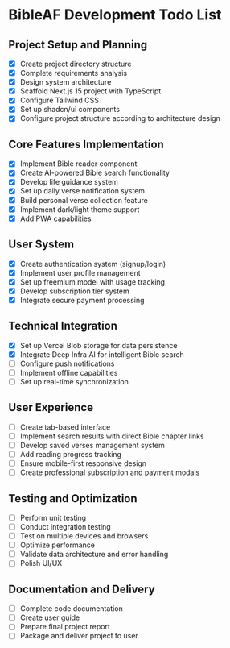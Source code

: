 # BibleAF Development Todo List

## Project Setup and Planning
- [x] Create project directory structure
- [x] Complete requirements analysis
- [x] Design system architecture
- [x] Scaffold Next.js 15 project with TypeScript
- [x] Configure Tailwind CSS
- [x] Set up shadcn/ui components
- [x] Configure project structure according to architecture design

## Core Features Implementation
- [x] Implement Bible reader component
- [x] Create AI-powered Bible search functionality
- [x] Develop life guidance system
- [x] Set up daily verse notification system
- [x] Build personal verse collection feature
- [x] Implement dark/light theme support
- [x] Add PWA capabilities

## User System
- [x] Create authentication system (signup/login)
- [x] Implement user profile management
- [x] Set up freemium model with usage tracking
- [x] Develop subscription tier system
- [x] Integrate secure payment processing

## Technical Integration
- [x] Set up Vercel Blob storage for data persistence
- [x] Integrate Deep Infra AI for intelligent Bible search
- [ ] Configure push notifications
- [ ] Implement offline capabilities
- [ ] Set up real-time synchronization

## User Experience
- [ ] Create tab-based interface
- [ ] Implement search results with direct Bible chapter links
- [ ] Develop saved verses management system
- [ ] Add reading progress tracking
- [ ] Ensure mobile-first responsive design
- [ ] Create professional subscription and payment modals

## Testing and Optimization
- [ ] Perform unit testing
- [ ] Conduct integration testing
- [ ] Test on multiple devices and browsers
- [ ] Optimize performance
- [ ] Validate data architecture and error handling
- [ ] Polish UI/UX

## Documentation and Delivery
- [ ] Complete code documentation
- [ ] Create user guide
- [ ] Prepare final project report
- [ ] Package and deliver project to user
